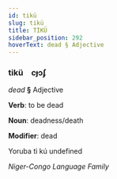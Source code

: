 ```yaml
---
id: tikü
slug: tikü
title: TİKÜ
sidebar_position: 292
hoverText: dead § Adjective
---
```


### tikü&emsp;<span kind="abugida">cɟɔʄ</span>

*dead* **§** Adjective

**Verb**: to be dead

**Noun**: deadness/death

**Modifier**: dead

Yoruba ti kú undefined

*Niger-Congo Language Family*